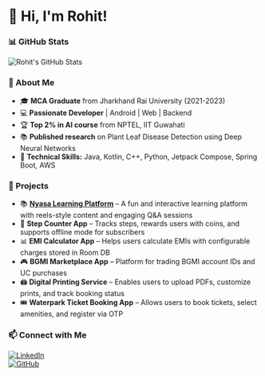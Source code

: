 # 👋 Hi, I'm Rohit!  

### 📊 GitHub Stats  
![Rohit's GitHub Stats](https://github-readme-stats.vercel.app/api?username=rollychop&show_icons=true&theme=radical)  

### 🚀 About Me  
- 🎓 **MCA Graduate** from Jharkhand Rai University (2021-2023)  
- 💻 **Passionate Developer** | Android | Web | Backend  
- 🏆 **Top 2% in AI course** from NPTEL, IIT Guwahati  
- 📚 **Published research** on Plant Leaf Disease Detection using Deep Neural Networks  
- 🎯 **Technical Skills:** Java, Kotlin, C++, Python, Jetpack Compose, Spring Boot, AWS  

### 🌟 Projects  
- 📚 **[Nyasa Learning Platform](https://play.google.com/store/apps/details?id=com.thenyasa.app)** – A fun and interactive learning platform with reels-style content and engaging Q&A sessions  
- 📱 **Step Counter App** – Tracks steps, rewards users with coins, and supports offline mode for subscribers  
- 📊 **EMI Calculator App** – Helps users calculate EMIs with configurable charges stored in Room DB  
- 🎮 **BGMI Marketplace App** – Platform for trading BGMI account IDs and UC purchases  
- 🖨 **Digital Printing Service** – Enables users to upload PDFs, customize prints, and track booking status  
- 🎟 **Waterpark Ticket Booking App** – Allows users to book tickets, select amenities, and register via OTP  

### 📫 Connect with Me  
[![LinkedIn](https://img.shields.io/badge/LinkedIn-0077B5?logo=linkedin&logoColor=white)](https://linkedin.com/in/rohitkmmrr)  
[![GitHub](https://img.shields.io/badge/GitHub-000?logo=github&logoColor=white)](https://github.com/rollychop)  
